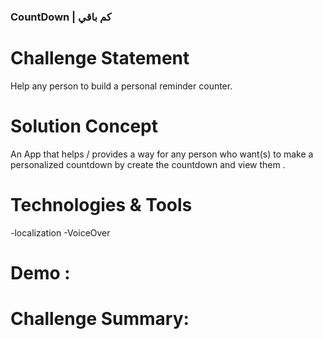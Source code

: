 ### CountDown | كم باقي 

# Challenge Statement
Help any person to build a personal reminder counter.

# Solution Concept
An App that helps / provides a way for any person who want(s) to make a personalized countdown by create the countdown and view them
.

# Technologies & Tools
-localization
-VoiceOver

# Demo :


# Challenge Summary:


